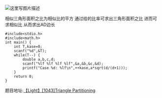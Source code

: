 ![这里写图片描述](http://img.blog.csdn.net/20160604205433387)

相似三角形面积之比为相似比的平方
通过给的比率可求出三角形面积之比
进而可求相似比
从而求出AD边长

```
#include<stdio.h>
#include<math.h>
int main() {
	int T,kase=0;
	scanf("%d",&T);
	while(T--) {
		double a,b,c,d;
		scanf("%lf %lf %lf %lf",&a,&b,&c,&d);
		printf("Case %d: %lf\n",++kase,a*sqrt(d/(d+1)));
	}
	return 0;
}

```

题目地址:[【Light】[1043]Triangle Partitioning](http://lightoj.com/volume_showproblem.php?problem=1043)